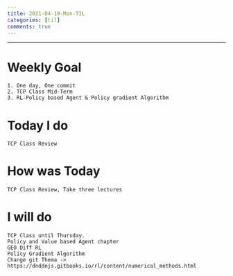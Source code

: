 ```yaml
---
title: 2021-04-19-Mon-TIL
categories: [til]
comments: true
---
```

-------------------------------------------------------------------------------


# Weekly Goal
```
1. One day, One commit
2. TCP Class Mid-Term 
3. RL-Policy based Agent & Policy gradient Algorithm
```


# Today I do
```
TCP Class Review
```

# How was Today
```
TCP Class Review, Take three lectures
```

# I will do
```
TCP Class until Thursday.
Policy and Value based Agent chapter 
GEO Diff RL 
Policy Gradient Algorithm
Change git Thema -> https://dnddnjs.gitbooks.io/rl/content/numerical_methods.html
```

